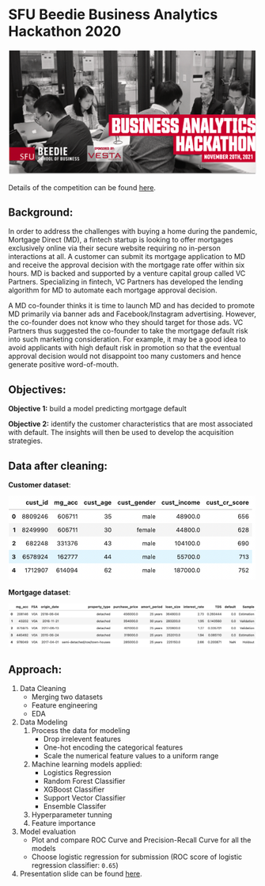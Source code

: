 # SFU Beedie Business Analytics Hackathon 2020
<img src="images/SFU_hackathon.png" width="600px">

Details of the competition can be found [here](https://beediehackathon.bus.sfu.ca/files/2020HackathonCase20201114.pdf).

## Background: 
In order to address the challenges with buying a home during the pandemic, Mortgage Direct (MD), a fintech startup is looking to offer mortgages exclusively online via their secure website requiring no in-person interactions at all. A customer can submit its mortgage application to MD and receive the approval decision with the mortgage rate offer within six hours. MD is backed and supported by a venture capital group called VC Partners. Specializing in fintech, VC Partners has developed the lending algorithm for MD to automate each mortgage approval decision.

A MD co-founder thinks it is time to launch MD and has decided to promote MD primarily via banner ads and Facebook/Instagram advertising. However, the co-founder does not know who they should target for those ads. VC Partners thus suggested the co-founder to take the mortgage default risk into such marketing consideration. For example, it may be a good idea to avoid applicants with high default risk in promotion so that the eventual approval decision would not disappoint too many customers and hence generate positive word-of-mouth.

## Objectives: 
**Objective 1:** build a model predicting mortgage default

**Objective 2:** identify the customer characteristics that are most associated with default. The insights will then be used to develop the acquisition strategies.

## Data after cleaning: 
**Customer dataset**:

<img src="images/cust.png" width="500px">

**Mortgage dataset**:

<img src="images/mg.png" width="1000px">

## Approach:
1. Data Cleaning
    - Merging two datasets
    - Feature engineering
    - EDA
2. Data Modeling
    1. Process the data for modeling
        - Drop irrelevent features
        - One-hot encoding the categorical features
        - Scale the numerical feature values to a uniform range
    2. Machine learning models applied:
        - Logistics Regression
        - Random Forest Classifier
        - XGBoost Classifier
        - Support Vector Classifier
        - Ensemble Classifer
    3. Hyperparameter tunning
    4. Feature importance
3. Model evaluation
   - Plot and compare ROC Curve and Precision-Recall Curve for all the models
   - Choose logistic regression for submission (ROC score of logistic regression classifier: `0.65`)
4. Presentation slide can be found [here](https://docs.google.com/presentation/d/e/2PACX-1vTAwepeWr0ou0yx4GNQ9_ycLWh3qtcJbBIBxBGEjjvvMRRkALXtzIsGz1fE_y1CCsUQBZrQU99o3TJb/pub?start=false&loop=false&delayms=3000&slide=id.p12).
